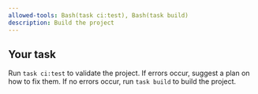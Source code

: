 ```yaml
---
allowed-tools: Bash(task ci:test), Bash(task build)
description: Build the project
---
```


## Your task
Run `task ci:test` to validate the project. If errors occur, suggest a plan on how to fix them.
If no errors occur, run `task build` to build the project.